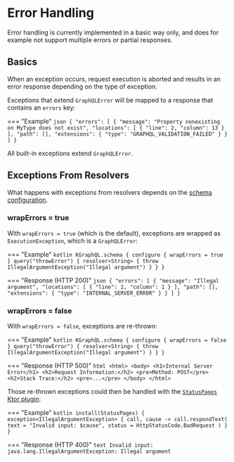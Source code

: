 # Error Handling

Error handling is currently implemented in a basic way only, and does for example not support multiple errors or partial responses.

## Basics

When an exception occurs, request execution is aborted and results in an error response depending on the type of exception.

Exceptions that extend `GraphQLError` will be mapped to a response that contains an `errors` key:

=== "Example"
    ```json
    {
        "errors": [
            {
                "message": "Property nonexisting on MyType does not exist",
                "locations": [
                    {
                        "line": 2,
                        "column": 13
                    }
                ],
                "path": [],
                "extensions": {
                    "type": "GRAPHQL_VALIDATION_FAILED"
                }
            }
        ]
    }
    ```

All built-in exceptions extend `GraphQLError`.

## Exceptions From Resolvers

What happens with exceptions from resolvers depends on the [schema configuration](configuration.md).

### wrapErrors = true

With `wrapErrors = true` (which is the default), exceptions are wrapped as `ExecutionException`, which is a `GraphQLError`:

=== "Example"
    ```kotlin
    KGraphQL.schema {
        configure {
            wrapErrors = true
        }
        query("throwError") {
            resolver<String> {
                throw IllegalArgumentException("Illegal argument")
            }
        }
    }
    ```

=== "Response (HTTP 200)"
    ```json
    {
        "errors": [
            {
                "message": "Illegal argument",
                "locations": [
                    {
                        "line": 2,
                        "column": 1
                    }
                ],
                "path": [],
                "extensions": {
                    "type": "INTERNAL_SERVER_ERROR"
                }
            }
        ]
    }
    ```

### wrapErrors = false

With `wrapErrors = false`, exceptions are re-thrown:

=== "Example"
    ```kotlin
    KGraphQL.schema {
        configure {
            wrapErrors = false
        }
        query("throwError") {
            resolver<String> {
                throw IllegalArgumentException("Illegal argument")
            }
        }
    }
    ```

=== "Response (HTTP 500)"
    ```html
    <html>
    <body>
        <h1>Internal Server Error</h1>
        <h2>Request Information:</h2>
        <pre>Method: POST</pre>
        <h2>Stack Trace:</h2>
        <pre>...</pre>
    </body>
    </html>
    ```

Those re-thrown exceptions could then be handled with the [`StatusPages` Ktor plugin](https://ktor.io/docs/server-status-pages.html):

=== "Example"
    ```kotlin
    install(StatusPages) {
        exception<IllegalArgumentException> { call, cause ->
            call.respondText(
                text = "Invalid input: $cause",
                status = HttpStatusCode.BadRequest
            )
        }
    }
    ```

=== "Response (HTTP 400)"
    ```text
    Invalid input: java.lang.IllegalArgumentException: Illegal argument
    ```
